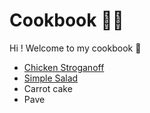 # Cookbook :man_cook:

Hi ! Welcome to my cookbook :wave:

- [Chicken Stroganoff](https://github.com/njtsb1)
- [Simple Salad](https://github.com/njtsb1)
-   Carrot cake
-   Pave
